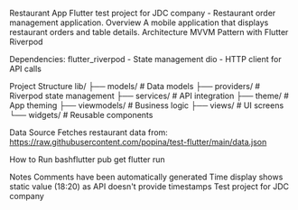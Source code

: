 Restaurant App
Flutter test project for JDC company - Restaurant order management application.
Overview
A mobile application that displays restaurant orders and table details.
Architecture
MVVM Pattern with Flutter Riverpod

Dependencies:
flutter_riverpod - State management
dio - HTTP client for API calls

Project Structure
lib/
├── models/          # Data models
├── providers/       # Riverpod state management
├── services/        # API integration
├── theme/          # App theming
├── viewmodels/     # Business logic
├── views/          # UI screens
└── widgets/        # Reusable components

Data Source
Fetches restaurant data from:
https://raw.githubusercontent.com/popina/test-flutter/main/data.json

How to Run
bashflutter pub get
flutter run

Notes
Comments have been automatically generated
Time display shows static value (18:20) as API doesn't provide timestamps
Test project for JDC company
